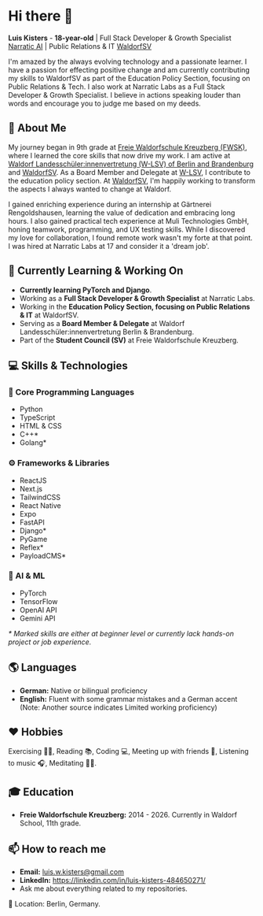 # Hi there 👋

**Luis Kisters** - **18-year-old** | Full Stack Developer & Growth Specialist [Narratic AI](https://www.narratic.ai/) | Public Relations & IT [WaldorfSV](https://waldorfsv.de/)

I'm amazed by the always evolving technology and a passionate learner. I have a passion for effecting positive change and am currently contributing my skills to WaldorfSV as part of the Education Policy Section, focusing on Public Relations & Tech. I also work at Narratic Labs as a Full Stack Developer & Growth Specialist. I believe in actions speaking louder than words and encourage you to judge me based on my deeds.

## 🧠 About Me

My journey began in 9th grade at [Freie Waldorfschule Kreuzberg (FWSK)](https://www.waldorfschule-kreuzberg.de/), where I learned the core skills that now drive my work. I am active at [Waldorf Landesschüler:innenvertretung (W-LSV) of Berlin and Brandenburg](https://www.waldorf-berlin-brandenburg.de/die-lag-berlin-brandenburg/schuelerinnenvertretung) and [WaldorfSV](https://waldorfsv.de/). As a Board Member and Delegate at [W-LSV](https://www.waldorf-berlin-brandenburg.de/die-lag-berlin-brandenburg/schuelerinnenvertretung), I contribute to the education policy section. At [WaldorfSV](https://waldorfsv.de/), I'm happily working to transform the aspects I always wanted to change at Waldorf.

I gained enriching experience during an internship at Gärtnerei Rengoldshausen, learning the value of dedication and embracing long hours. I also gained practical tech experience at Muli Technologies GmbH, honing teamwork, programming, and UX testing skills. While I discovered my love for collaboration, I found remote work wasn't my forte at that point. I was hired at Narratic Labs at 17 and consider it a 'dream job'.

## 🌱 Currently Learning & Working On

*   **Currently learning PyTorch and Django**.
*   Working as a **Full Stack Developer & Growth Specialist** at Narratic Labs.
*   Working in the **Education Policy Section, focusing on Public Relations & IT** at WaldorfSV.
*   Serving as a **Board Member & Delegate** at Waldorf Landesschüler:innenvertretung Berlin & Brandenburg.
*   Part of the **Student Council (SV)** at Freie Waldorfschule Kreuzberg.

## 💻 Skills & Technologies

### 🧠 Core Programming Languages
- Python
- TypeScript
- HTML & CSS
- C++*
- Golang*

### ⚙️ Frameworks & Libraries
- ReactJS
- Next.js
- TailwindCSS
- React Native
- Expo
- FastAPI
- Django*
- PyGame
- Reflex*
- PayloadCMS*

### 🤖 AI & ML
- PyTorch
- TensorFlow
- OpenAI API
- Gemini API

_* Marked skills are either at beginner level or currently lack hands-on project or job experience._

## 🌎 Languages

*   **German:** Native or bilingual proficiency
*   **English:** Fluent with some grammar mistakes and a German accent (Note: Another source indicates Limited working proficiency)

## ❤️ Hobbies

Exercising 🏋️‍♀️, Reading 📚, Coding 💻, Meeting up with friends 👥, Listening to music 🎧, Meditating 🧘‍♂️.

## 🎓 Education

*   **Freie Waldorfschule Kreuzberg:** 2014 - 2026. Currently in Waldorf School, 11th grade.

## 📫 How to reach me

*   **Email:** luis.w.kisters@gmail.com
*   **LinkedIn:** https://linkedin.com/in/luis-kisters-484650271/
*   Ask me about everything related to my repositories.

📍 Location: Berlin, Germany.
